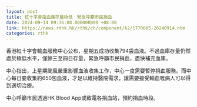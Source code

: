 ```yaml
---
layout: post
title: 紅十字會指血庫存量極低　緊急呼籲市民捐血
date: 2024-09-14 09:36:08.000000000 +08:00
link: https://news.rthk.hk/rthk/ch/component/k2/1770605-20240914.htm
categories: rthk
---
```


香港紅十字會輸血服務中心公布，星期五成功收集794袋血液。不過血庫存量仍然處於極低水平，僅餘三至四日存量，緊急呼籲市民捐血，盡快補充血庫。

中心指出，上星期颱風嚴重影響血液收集工作，中心一度需要暫停捐血服務。而中心每日要收集約650包血液，才足以維持醫院需求，讓需要接受輸血嘅病人可以得到適切治療。

中心呼籲市民透過HK Blood App或致電各捐血站，預約捐血時段。

